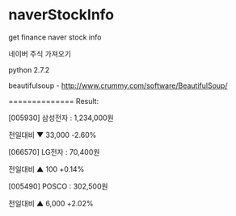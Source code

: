 naverStockInfo
==============

get finance naver stock info

네이버 주식 가져오기

python 2.7.2

beautifulsoup - http://www.crummy.com/software/BeautifulSoup/

==============
Result:

[005930] 삼성전자 : 1,234,000원

전일대비 ▼ 33,000 -2.60%

[066570] LG전자 : 70,400원

전일대비 ▲ 100 +0.14%

[005490] POSCO : 302,500원

전일대비 ▲ 6,000 +2.02%


